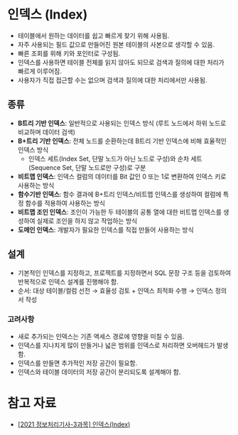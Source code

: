 # 인덱스 (Index)

- 테이블에서 원하는 데이터를 쉽고 빠르게 찾기 위해 사용됨.
- 자주 사용되는 필드 값으로 만들어진 원본 테이블의 사본으로 생각할 수 있음.
- 빠른 조회를 위해 키와 포인터로 구성됨.
- 인덱스를 사용하면 테이블 전체를 읽지 않아도 되므로 검색과 질의에 대한 처리가 빠르게 이루어짐.
- 사용자가 직접 접근할 수는 없으며 검색과 질의에 대한 처리에서만 사용됨.

## 종류

- **B트리 기반 인덱스**: 일반적으로 사용되는 인덱스 방식 (루트 노드에서 하위 노드로 비교하며 데이터 검색)
- **B+트리 기반 인덱스**: 전체 노드를 순환하는데 B트리 기반 인덱스에 비해 효율적인 인덱스 방식
  - 인덱스 세트(Index Set, 단말 노드가 아닌 노드로 구성)와 순차 세트(Sequence Set, 단말 노드로만 구성)로 구분
- **비트맵 인덱스**: 인덱스 컬럼의 데이터를 Bit 값인 0 또는 1로 변환하여 인덱스 키로 사용하는 방식
- **함수기반 인덱스**: 함수 결과에 B+트리 인덱스/비트맵 인덱스를 생성하여 컬럼에 특정 함수를 적용하여 사용하는 방식
- **비트맵 조인 인덱스**: 조인이 가능한 두 테이블의 공통 열에 대한 비트맵 인덱스를 생성하여 실제로 조인을 하지 않고 작업하는 방식
- **도메인 인덱스**: 개발자가 필요한 인덱스를 직접 만들어 사용하는 방식

## 설계

- 기본적인 인덱스를 지정하고, 프로젝트를 지정하면서 SQL 문장 구조 등을 검토하여 반복적으로 인덱스 설계를 진행해야 함.
- 순서: 대상 테이블/컬럼 선전 → 효율성 검토 + 인덱스 최적화 수행 → 인덱스 정의서 작성

### 고려사항

- 새로 추가되는 인덱스는 기존 액세스 경로에 영향을 미칠 수 있음.
- 인덱스를 지나치게 많이 만들거나 넓은 범위를 인덱스로 처리하면 오버헤드가 발생함.
- 인덱스를 만들면 추가적인 저장 공간이 필요함.
- 인덱스와 테이블 데이터의 저장 공간이 분리되도록 설계해야 함.

# 참고 자료

- [\[2021 정보처리기사-3과목\] 인덱스(Index)](https://y-oni.tistory.com/entry/2021-%EC%A0%95%EB%B3%B4%EC%B2%98%EB%A6%AC%EA%B8%B0%EC%82%AC-3%EA%B3%BC%EB%AA%A9-%EC%9D%B8%EB%8D%B1%EC%8A%A4Index?category=934884)
